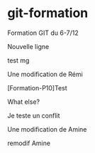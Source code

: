 
# git-formation
Formation GIT du 6-7/12

Nouvelle ligne

test mg

Une modification de Rémi


[Formation-P10]Test


What else?


Je teste un conflit


Une modification de Amine

remodif Amine


